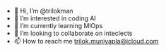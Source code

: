 - 👋 Hi, I’m @trilokman
- 👀 I’m interested in coding AI
- 🌱 I’m currently learning MlOps
- 💞️ I’m looking to collaborate on inteclects
- 📫 How to reach me trilok.muniyapla@icloud.com

<!---
trilokman/trilokman is a ✨ special ✨ repository because its `README.md` (this file) appears on your GitHub profile.
You can click the Preview link to take a look at your changes.
--->

